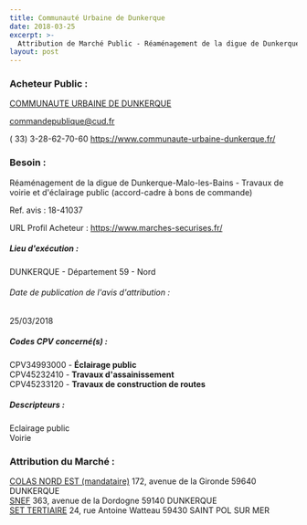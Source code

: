 ```yaml
---
title: Communauté Urbaine de Dunkerque
date: 2018-03-25
excerpt: >-
  Attribution de Marché Public - Réaménagement de la digue de Dunkerque-Malo-les-Bains - Travaux de voirie et d'éclairage public
layout: post
---
```


### Acheteur Public : 
<a href="/acheteur-137/siren-245900428"> COMMUNAUTE URBAINE DE DUNKERQUE</a><br/>



commandepublique@cud.fr

( 33) 3-28-62-70-60
https://www.communaute-urbaine-dunkerque.fr/
### Besoin :

Réaménagement de la digue de Dunkerque-Malo-les-Bains - Travaux de voirie et d'éclairage public (accord-cadre à bons de commande)

Ref. avis : 18-41037

URL Profil Acheteur : https://www.marches-securises.fr/

##### Lieu d'exécution :

DUNKERQUE - Département 59 - Nord

###### Date de publication de l'avis d'attribution : 
25/03/2018

##### Codes CPV concerné(s) :
CPV34993000 - **Éclairage public** <br/>
CPV45232410 - **Travaux d'assainissement** <br/>
CPV45233120 - **Travaux de construction de routes** <br/>

##### Descripteurs :
Eclairage public <br/>
Voirie <br/>

### Attribution du Marché :
<a href="/entreprise-547/siren-329198337"> COLAS NORD EST (mandataire)</a>    172, avenue de la Gironde 59640 DUNKERQUE <br/>
<a href="/entreprise-543/siren-056800659"> SNEF</a>    363, avenue de la Dordogne 59140 DUNKERQUE <br/>
<a href="/entreprise-557/siren-418067575"> SET TERTIAIRE</a>    24, rue Antoine Watteau 59430 SAINT POL SUR MER <br/>
